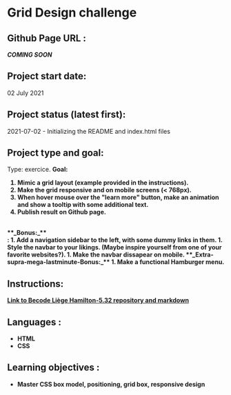 # Grid Design challenge

## Github Page URL :
**_COMING SOON_**

## Project start date:
02 July 2021

## Project status (latest first):
2021-07-02 - Initializing the README and index.html files 

## Project type and goal:
Type: exercice. <b> 
Goal:<br>
1. Mimic a grid layout (example provided in the instructions). 
1. Make the grid responsive and on mobile screens (< 768px).
1. When hover mouse over the "learn more" button, make an animation and show a tooltip with some additional text.
1. Publish result on Github page.
<br>
**_Bonus:_** <br>:
1. Add a navigation sidebar to the left, with some dummy links in them.
1. Style the navbar to your likings. (Maybe inspire yourself from one of your favorite websites?).
1. Make the navbar dissapear on mobile.
**_Extra-supra-mega-lastminute-Bonus:_**
1. Make a functional Hamburger menu.


## Instructions: 
[Link to Becode Liège Hamilton-5.32 repository and markdown](https://github.com/becodeorg/LIE-Hamilton-5.32/tree/master/01-main-course/01-the-field/04-html-css/02-css/01-grid)

## Languages :
+ HTML
+ CSS

## Learning objectives :
+ Master CSS box model, positioning, grid box, responsive design
